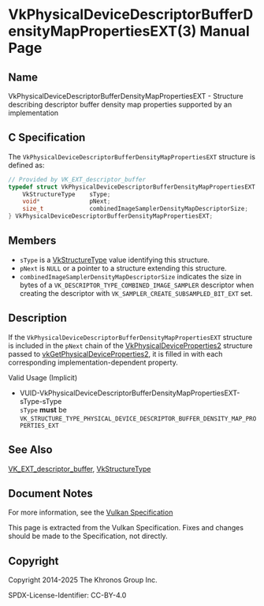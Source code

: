 # VkPhysicalDeviceDescriptorBufferDensityMapPropertiesEXT(3) Manual Page

## Name

VkPhysicalDeviceDescriptorBufferDensityMapPropertiesEXT - Structure describing descriptor buffer density map properties supported by an implementation



## [](#_c_specification)C Specification

The `VkPhysicalDeviceDescriptorBufferDensityMapPropertiesEXT` structure is defined as:

```c++
// Provided by VK_EXT_descriptor_buffer
typedef struct VkPhysicalDeviceDescriptorBufferDensityMapPropertiesEXT {
    VkStructureType    sType;
    void*              pNext;
    size_t             combinedImageSamplerDensityMapDescriptorSize;
} VkPhysicalDeviceDescriptorBufferDensityMapPropertiesEXT;
```

## [](#_members)Members

- `sType` is a [VkStructureType](https://registry.khronos.org/vulkan/specs/latest/man/html/VkStructureType.html) value identifying this structure.
- `pNext` is `NULL` or a pointer to a structure extending this structure.
- []()`combinedImageSamplerDensityMapDescriptorSize` indicates the size in bytes of a `VK_DESCRIPTOR_TYPE_COMBINED_IMAGE_SAMPLER` descriptor when creating the descriptor with `VK_SAMPLER_CREATE_SUBSAMPLED_BIT_EXT` set.

## [](#_description)Description

If the `VkPhysicalDeviceDescriptorBufferDensityMapPropertiesEXT` structure is included in the `pNext` chain of the [VkPhysicalDeviceProperties2](https://registry.khronos.org/vulkan/specs/latest/man/html/VkPhysicalDeviceProperties2.html) structure passed to [vkGetPhysicalDeviceProperties2](https://registry.khronos.org/vulkan/specs/latest/man/html/vkGetPhysicalDeviceProperties2.html), it is filled in with each corresponding implementation-dependent property.

Valid Usage (Implicit)

- [](#VUID-VkPhysicalDeviceDescriptorBufferDensityMapPropertiesEXT-sType-sType)VUID-VkPhysicalDeviceDescriptorBufferDensityMapPropertiesEXT-sType-sType  
  `sType` **must** be `VK_STRUCTURE_TYPE_PHYSICAL_DEVICE_DESCRIPTOR_BUFFER_DENSITY_MAP_PROPERTIES_EXT`

## [](#_see_also)See Also

[VK\_EXT\_descriptor\_buffer](https://registry.khronos.org/vulkan/specs/latest/man/html/VK_EXT_descriptor_buffer.html), [VkStructureType](https://registry.khronos.org/vulkan/specs/latest/man/html/VkStructureType.html)

## [](#_document_notes)Document Notes

For more information, see the [Vulkan Specification](https://registry.khronos.org/vulkan/specs/latest/html/vkspec.html#VkPhysicalDeviceDescriptorBufferDensityMapPropertiesEXT)

This page is extracted from the Vulkan Specification. Fixes and changes should be made to the Specification, not directly.

## [](#_copyright)Copyright

Copyright 2014-2025 The Khronos Group Inc.

SPDX-License-Identifier: CC-BY-4.0